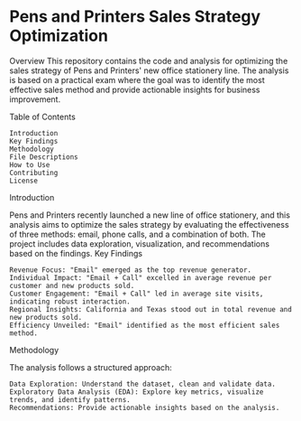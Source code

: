# Pens and Printers Sales Strategy Optimization
Overview
This repository contains the code and analysis for optimizing the sales strategy of Pens and Printers' new office stationery line. The analysis is based on a practical exam where the goal was to identify the most effective sales method and provide actionable insights for business improvement.

Table of Contents

    Introduction
    Key Findings
    Methodology
    File Descriptions
    How to Use
    Contributing
    License

Introduction

Pens and Printers recently launched a new line of office stationery, and this analysis aims to optimize the sales strategy by evaluating the effectiveness of three methods: email, phone calls, and a combination of both. The project includes data exploration, visualization, and recommendations based on the findings.
Key Findings

    Revenue Focus: "Email" emerged as the top revenue generator.
    Individual Impact: "Email + Call" excelled in average revenue per customer and new products sold.
    Customer Engagement: "Email + Call" led in average site visits, indicating robust interaction.
    Regional Insights: California and Texas stood out in total revenue and new products sold.
    Efficiency Unveiled: "Email" identified as the most efficient sales method.

Methodology

The analysis follows a structured approach:

    Data Exploration: Understand the dataset, clean and validate data.
    Exploratory Data Analysis (EDA): Explore key metrics, visualize trends, and identify patterns.
    Recommendations: Provide actionable insights based on the analysis.


